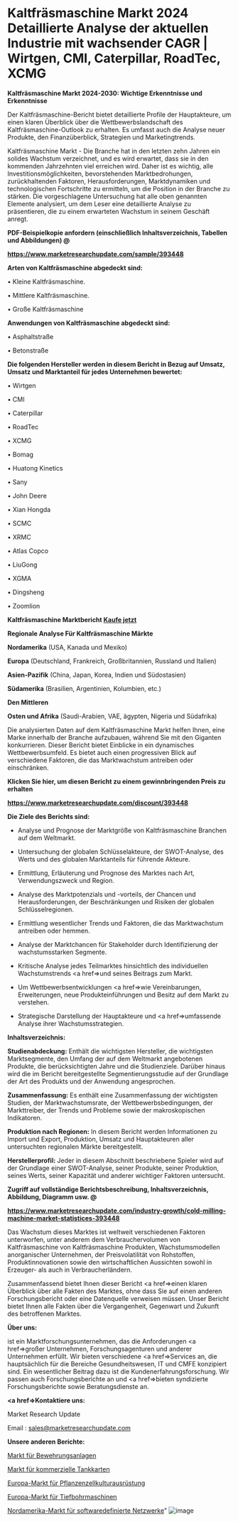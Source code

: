 # Kaltfräsmaschine Markt 2024 Detaillierte Analyse der aktuellen Industrie mit wachsender CAGR | Wirtgen, CMI, Caterpillar, RoadTec, XCMG

<strong>Kaltfräsmaschine Markt 2024-2030: Wichtige Erkenntnisse und Erkenntnisse</strong>

Der Kaltfräsmaschine-Bericht bietet detaillierte Profile der Hauptakteure, um einen klaren Überblick über die Wettbewerbslandschaft des Kaltfräsmaschine-Outlook zu erhalten. Es umfasst auch die Analyse neuer Produkte, den Finanzüberblick, Strategien und Marketingtrends.

Kaltfräsmaschine Markt - Die Branche hat in den letzten zehn Jahren ein solides Wachstum verzeichnet, und es wird erwartet, dass sie in den kommenden Jahrzehnten viel erreichen wird. Daher ist es wichtig, alle Investitionsmöglichkeiten, bevorstehenden Marktbedrohungen, zurückhaltenden Faktoren, Herausforderungen, Marktdynamiken und technologischen Fortschritte zu ermitteln, um die Position in der Branche zu stärken. Die vorgeschlagene Untersuchung hat alle oben genannten Elemente analysiert, um dem Leser eine detaillierte Analyse zu präsentieren, die zu einem erwarteten Wachstum in seinem Geschäft anregt.



<strong><b>PDF-Beispielkopie anfordern (einschließlich Inhaltsverzeichnis, Tabellen und Abbildungen) @ </b></strong>

<strong><a href=https://www.marketresearchupdate.com/sample/393448>

<strong>https://www.marketresearchupdate.com/sample/393448</u></a></strong></strong>



<strong>Arten von Kaltfräsmaschine abgedeckt sind:</strong>

• Kleine Kaltfräsmaschine.

• Mittlere Kaltfräsmaschine.

• Große Kaltfräsmaschine



<strong>Anwendungen von Kaltfräsmaschine abgedeckt sind:</strong>

• Asphaltstraße

• Betonstraße



<strong>Die folgenden Hersteller werden in diesem Bericht in Bezug auf Umsatz, Umsatz und Marktanteil für jedes Unternehmen bewertet:</strong>

• Wirtgen

• CMI

• Caterpillar

• RoadTec

• XCMG

• Bomag

• Huatong Kinetics

• Sany

• John Deere

• Xian Hongda

• SCMC

• XRMC

• Atlas Copco

• LiuGong

• XGMA

• Dingsheng

• Zoomlion



<strong>Kaltfräsmaschine Marktbericht <a href=https://www.marketresearchupdate.com/buynow/393448>Kaufe jetzt</a></strong>



<strong>Regionale Analyse Für Kaltfräsmaschine Märkte</strong>



<strong>Nordamerika</strong> (USA, Kanada und Mexiko)



<strong>Europa</strong> (Deutschland, Frankreich, Großbritannien, Russland und Italien)



<strong>Asien-Pazifik</strong> (China, Japan, Korea, Indien und Südostasien)



<strong>Südamerika</strong> (Brasilien, Argentinien, Kolumbien, etc.)



<strong>Den Mittleren</strong> 

<strong>Osten und Afrika</strong> (Saudi-Arabien, VAE, ägypten, Nigeria und Südafrika)

Die analysierten Daten auf dem Kaltfräsmaschine Markt helfen Ihnen, eine Marke innerhalb der Branche aufzubauen, während Sie mit den Giganten konkurrieren. Dieser Bericht bietet Einblicke in ein dynamisches Wettbewerbsumfeld. Es bietet auch einen progressiven Blick auf verschiedene Faktoren, die das Marktwachstum antreiben oder einschränken.



<strong>Klicken Sie hier, um diesen Bericht zu einem gewinnbringenden Preis zu erhalten
</strong>

<strong><a href=https://www.marketresearchupdate.com/discount/393448>https://www.marketresearchupdate.com/discount/393448</b></u></strong></a>



<strong>Die Ziele des Berichts sind:</strong>

- Analyse und Prognose der Marktgröße von Kaltfräsmaschine Branchen auf dem Weltmarkt.

- Untersuchung der globalen Schlüsselakteure, der SWOT-Analyse, des Werts und des globalen Marktanteils für führende Akteure.

- Ermittlung, Erläuterung und Prognose des Marktes nach Art, Verwendungszweck und Region.

- Analyse des Marktpotenzials und -vorteils, der Chancen und Herausforderungen, der Beschränkungen und Risiken der globalen Schlüsselregionen.

- Ermittlung wesentlicher Trends und Faktoren, die das Marktwachstum antreiben oder hemmen.

- Analyse der Marktchancen für Stakeholder durch Identifizierung der wachstumsstarken Segmente.

- Kritische Analyse jedes Teilmarktes hinsichtlich des individuellen Wachstumstrends <a href=>und</a> seines Beitrags zum Markt.

- Um Wettbewerbsentwicklungen <a href=>wie</a> Vereinbarungen, Erweiterungen, neue Produkteinführungen und Besitz auf dem Markt zu verstehen.

- Strategische Darstellung der Hauptakteure und <a href=>umfas</a>sende Analyse ihrer Wachstumsstrategien.



<strong>Inhaltsverzeichnis:</strong>



<strong>Studienabdeckung:</strong> Enthält die wichtigsten Hersteller, die wichtigsten Marktsegmente, den Umfang der auf dem Weltmarkt angebotenen Produkte, die berücksichtigten Jahre und die Studienziele. Darüber hinaus wird die im Bericht bereitgestellte Segmentierungsstudie auf der Grundlage der Art des Produkts und der Anwendung angesprochen.



<strong>Zusammenfassung:</strong> Es enthält eine Zusammenfassung der wichtigsten Studien, der Marktwachstumsrate, der Wettbewerbsbedingungen, der Markttreiber, der Trends und Probleme sowie der makroskopischen Indikatoren.



<strong>Produktion nach Regionen:</strong> In diesem Bericht werden Informationen zu Import und Export, Produktion, Umsatz und Hauptakteuren aller untersuchten regionalen Märkte bereitgestellt.



<strong>Herstellerprofil:</strong> Jeder in diesem Abschnitt beschriebene Spieler wird auf der Grundlage einer SWOT-Analyse, seiner Produkte, seiner Produktion, seines Werts, seiner Kapazität und anderer wichtiger Faktoren untersucht.



<strong><b>Zugriff auf vollständige Berichtsbeschreibung, Inhaltsverzeichnis, Abbildung, Diagramm usw. @ </b></strong>

<strong><a href=https://www.marketresearchupdate.com/industry-growth/cold-milling-machine-market-statistices-393448>https://www.marketresearchupdate.com/industry-growth/cold-milling-machine-market-statistices-393448</a></strong>

Das Wachstum dieses Marktes ist weltweit verschiedenen Faktoren unterworfen, unter anderem dem Verbrauchervolumen von Kaltfräsmaschine von Kaltfräsmaschine Produkten, Wachstumsmodellen anorganischer Unternehmen, der Preisvolatilität von Rohstoffen, Produktinnovationen sowie den wirtschaftlichen Aussichten sowohl in Erzeuger- als auch in Verbraucherländern.

Zusammenfassend bietet Ihnen dieser Bericht <a href=>einen</a> klaren Überblick über alle Fakten des Marktes, ohne dass Sie auf einen anderen Forschungsbericht oder eine Datenquelle verweisen müssen. Unser Bericht bietet Ihnen alle Fakten über die Vergangenheit, Gegenwart und Zukunft des betroffenen Marktes.



<strong>Über uns:</strong>

 ist ein Marktforschungsunternehmen, das die Anforderungen <a href=>großer</a> Unternehmen, Forschungsagenturen und anderer Unternehmen erfüllt. Wir bieten verschiedene <a href=>Services</a> an, die hauptsächlich für die Bereiche Gesundheitswesen, IT und CMFE konzipiert sind. Ein wesentlicher Beitrag dazu ist die Kundenerfahrungsforschung. Wir passen auch Forschungsberichte an und <a href=>bieten</a> syndizierte Forschungsberichte sowie Beratungsdienste an.



<strong><a href=>Kontaktiere uns:</a></strong>

Market Research Update

Email : sales@marketresearchupdate.com



<strong>Unsere anderen Berichte:</strong>

<a href=https://www.linkedin.com/pulse/rebar-fabrication-facilities-market-expects-see-significant>Markt für Bewehrungsanlagen</a>

<a href=https://www.linkedin.com/pulse/commercial-fuel-cards-market-size-emerging>Markt für kommerzielle Tankkarten</a>

<a href=https://www.linkedin.com/pulse/europe-plant-cell-culture-equipment-market-size-highest>Europa-Markt für Pflanzenzellkulturausrüstung</a>

<a href=https://www.linkedin.com/pulse/europe-gun-drilling-machines-market-2023-pointing>Europa-Markt für Tiefbohrmaschinen</a>

<a href=https://www.linkedin.com/pulse/north-america-software-defined-networking-market>Nordamerika-Markt für softwaredefinierte Netzwerke</a>"
![image](https://github.com/meghapanth/markettrends/assets/163847665/8a7231b9-b178-4229-9c84-956526dc9694)
